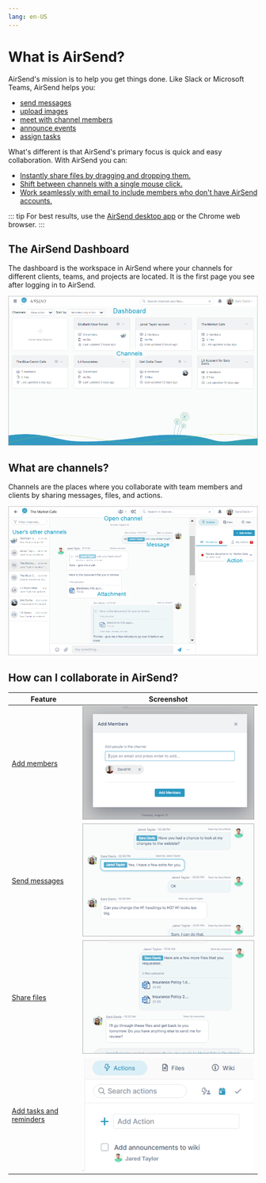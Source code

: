 ```yaml
---
lang: en-US
---
```


# What is AirSend?

AirSend's mission is to help you get things done. Like Slack or Microsoft Teams, AirSend helps you:

- [send messages]()
- [upload images]()
- [meet with channel members]()
- [announce events]()
- [assign tasks]()

What's different is that AirSend's primary focus is quick and easy collaboration. With AirSend you can:

- [Instantly share files by dragging and dropping them.]()
- [Shift between channels with a single mouse click.]()
- [Work seamlessly with email to include members who don't have AirSend accounts.]()

::: tip
For best results, use the [AirSend desktop app]() or the Chrome web browser. 
:::

## The AirSend Dashboard

The dashboard is the workspace in AirSend where your channels for different clients, teams, and projects are located. It is the first page you see after logging in to AirSend. 

![The AirSend Dashboard](./assets/what-is-airsend/the-airsend-dashboard.png)

## What are channels?

Channels are the places where you collaborate with team members and clients by sharing messages, files, and actions​.

![What are channels?](./assets/what-is-airsend/what-are-channels.png)

## How can I collaborate in AirSend?

| Feature                     | Screenshot                                      |
|-----------------------------|:-----------------------------------------------:|
| [Add members]()             | ![](./assets/what-is-airsend/add-members.png)   |
| [Send messages]()           | ![](./assets/what-is-airsend/send-messages.png) |
| [Share files]()             | ![](./assets/what-is-airsend/share-files.png)   |
| [Add tasks and reminders]() | ![](./assets/what-is-airsend/add-tasks.png)     |

